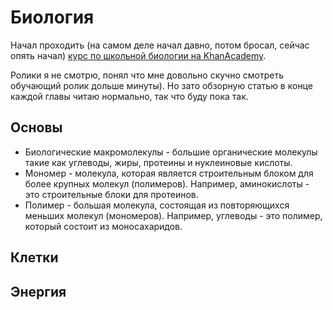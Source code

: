 # Биология

Начал проходить (на самом деле начал давно, потом бросал, сейчас опять начал) [курс по школьной биологии на KhanAcademy](https://www.khanacademy.org/science/high-school-biology).

Ролики я не смотрю, понял что мне довольно скучно смотреть обучающий ролик дольше минуты). Но зато обзорную статью в конце каждой главы читаю нормально, так что буду пока так.

## Основы

- Биологические макромолекулы - большие органические молекулы такие как углеводы, жиры, протеины и нуклеиновые кислоты.
- Мономер - молекула, которая является строительным блоком для более крупных молекул (полимеров). Например, аминокислоты - это строительные блоки для протеинов. 
- Полимер - большая молекула, состоящая из повторяющихся меньших молекул (мономеров). Например, углеводы - это полимер, который состоит из моносахаридов.

## Клетки

## Энергия